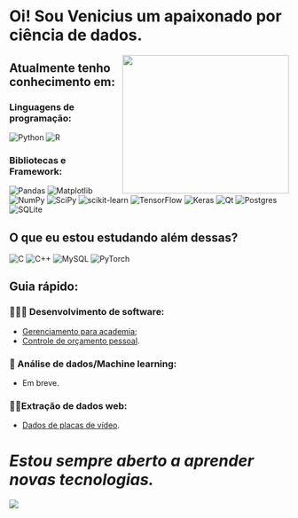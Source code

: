 # Oi! Sou Venicius um apaixonado por ciência de dados.
<img src="https://media3.giphy.com/media/gh0RRgkTXedvF0pDc0/giphy.gif?cid=ecf05e47mdb09bq0is6bdc9v8ekuydosi6wq111gqayawomy&ep=v1_gifs_related&rid=giphy.gif" width="300" height="250"  align="right"/>

## Atualmente tenho conhecimento em:

### Linguagens de programação:
![Python](https://img.shields.io/badge/Python-3776AB?style=for-the-badge&logo=python&logoColor=white)
![R](https://img.shields.io/badge/r-%23276DC3.svg?style=for-the-badge&logo=r&logoColor=white)

### Bibliotecas e Framework:
![Pandas](https://img.shields.io/badge/pandas-%23150458.svg?style=for-the-badge&logo=pandas&logoColor=white)
![Matplotlib](https://img.shields.io/badge/Matplotlib-%23ffffff.svg?style=for-the-badge&logo=Matplotlib&logoColor=black)
![NumPy](https://img.shields.io/badge/numpy-%23013243.svg?style=for-the-badge&logo=numpy&logoColor=white)
![SciPy](https://img.shields.io/badge/SciPy-%230C55A5.svg?style=for-the-badge&logo=scipy&logoColor=%white)
![scikit-learn](https://img.shields.io/badge/scikit--learn-%23F7931E.svg?style=for-the-badge&logo=scikit-learn&logoColor=white)
![TensorFlow](https://img.shields.io/badge/TensorFlow-%23FF6F00.svg?style=for-the-badge&logo=TensorFlow&logoColor=white)
![Keras](https://img.shields.io/badge/Keras-%23D00000.svg?style=for-the-badge&logo=Keras&logoColor=white) 
![Qt](https://img.shields.io/badge/Qt-%23217346.svg?style=for-the-badge&logo=Qt&logoColor=white)
![Postgres](https://img.shields.io/badge/postgres-%23316192.svg?style=for-the-badge&logo=postgresql&logoColor=white)
![SQLite](https://img.shields.io/badge/SQLite-07405E?style=for-the-badge&logo=sqlite&logoColor=white)

## O que eu estou estudando além dessas?
![C](https://img.shields.io/badge/c-%2300599C.svg?style=for-the-badge&logo=c&logoColor=white)
![C++](https://img.shields.io/badge/c++-%2300599C.svg?style=for-the-badge&logo=c%2B%2B&logoColor=white)
![MySQL](https://img.shields.io/badge/mysql-%2300f.svg?style=for-the-badge&logo=mysql&logoColor=white)
![PyTorch](https://img.shields.io/badge/PyTorch-%23EE4C2C.svg?style=for-the-badge&logo=PyTorch&logoColor=white)

## Guia rápido:
### 👨🏻‍💻 Desenvolvimento de software:
- [Gerenciamento para academia](https://github.com/Vi-n1/VGymSystem);
- [Controle de orçamento pessoal](https://github.com/Vi-n1/CadeMeuDinheirinho).
### 🤖 Análise de dados/Machine learning:
- Em breve.
### 🕵️‍♂️Extração de dados web:
- [Dados de placas de vídeo](https://github.com/Vi-n1/AnalisePrecosKabum).

# ***Estou sempre aberto a aprender novas tecnologias.***
<img src="https://media3.giphy.com/media/v1.Y2lkPTc5MGI3NjExNm91MjUzcnpxYWh4a2lyc3V0dDdzZHBxaDJ6d2NiMXhiNmRnN3ZyZyZlcD12MV9pbnRlcm5hbF9naWZfYnlfaWQmY3Q9Zw/2IudUHdI075HL02Pkk/giphy.gif"/>
